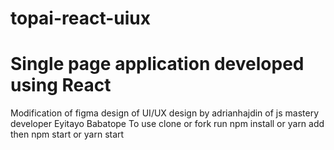 # topai-react-uiux
# Single page application developed using React
Modification of figma design of  UI/UX design by adrianhajdin of js mastery
developer Eyitayo Babatope
To use clone or fork
run npm install or yarn add
then npm start or yarn start

